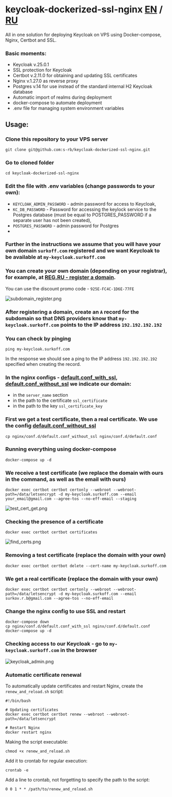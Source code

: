 # keycloak-dockerized-ssl-nginx [EN](README.md) / [RU](README_RU.md)
All in one solution for deploying Keycloak on VPS using Docker-compose, Nginx, Certbot and SSL.

### Basic moments:
- Keycloak v.25.0.1
- SSL protection for Keycloak
- Certbot v.2.11.0 for obtaining and updating SSL certificates
- Nginx v.1.27.0 as reverse proxy
- Postgres v.14 for use instead of the standard internal H2 Keycloak database
- Automatic import of realms during deployment
- docker-compose to automate deployment
- .env file for managing system environment variables

## Usage:
### Clone this repository to your VPS server
```git clone git@github.com:s-rb/keycloak-dockerized-ssl-nginx.git```

### Go to cloned folder
`cd keycloak-dockerized-ssl-nginx`

### Edit the file with .env variables (change passwords to your own):
- `KEYCLOAK_ADMIN_PASSWORD` - admin password for access to Keycloak,
- `KC_DB_PASSWORD` - Password for accessing the keylock service to the Postgres database (must be equal to POSTGRES_PASSWORD if a separate user has not been created),
- `POSTGRES_PASSWORD` - admin password for Postgres
-
### Further in the instructions we assume that you will have your own domain `surkoff.com` registered and we want Keycloak to be available at `my-keycloak.surkoff.com`

### You can create your own domain (depending on your registrar), for example, at [REG.RU - register a domain](https://www.reg.ru/domain/new/?rlink=reflink-12623795).
You can use the discount promo code - `925E-FC4C-1D6E-77FE`

![subdomain_register.png](pics/subdomain_register.png)

### After registering a domain, create an `A` record for the subdomain so that DNS providers know that `my-keycloak.surkoff.com` points to the IP address `192.192.192.192`

### You can check by pinging
```ping my-keycloak.surkoff.com```

In the response we should see a ping to the IP address `192.192.192.192` specified when creating the record.

### In the nginx configs - [default.conf_with_ssl](nginx%2Fconf.d%2Fdefault.conf_with_ssl), [default.conf_without_ssl](nginx%2Fconf.d%2Fdefault.conf_without_ssl) we indicate our domain:
- in the `server_name` section
- in the path to the certificate `ssl_certificate`
- in the path to the key `ssl_certificate_key`

### First we get a test certificate, then a real certificate. We use the config [default.conf_without_ssl](nginx%2Fconf.d%2Fdefault.conf_without_ssl)
`cp nginx/conf.d/default.conf_without_ssl nginx/conf.d/default.conf`

### Running everything using docker-compose
`docker-compose up -d`

### We receive a test certificate (we replace the domain with ours in the command, as well as the email with ours)
```
docker exec certbot certbot certonly --webroot --webroot-path=/data/letsencrypt -d my-keycloak.surkoff.com --email your_email@gmail.com --agree-tos --no-eff-email --staging
```

![test_cert_get.png](pics/test_cert_get.png)

### Checking the presence of a certificate
`docker exec certbot certbot certificates`

![find_certs.png](pics/find_certs.png)

### Removing a test certificate (replace the domain with your own)
`docker exec certbot certbot delete --cert-name my-keycloak.surkoff.com`

### We get a real certificate (replace the domain with your own)
```
docker exec certbot certbot certonly --webroot --webroot-path=/data/letsencrypt -d my-keycloak.surkoff.com --email surkov.r.b@gmail.com --agree-tos --no-eff-email
```

### Change the nginx config to use SSL and restart
```
docker-compose down
cp nginx/conf.d/default.conf_with_ssl nginx/conf.d/default.conf
docker-compose up -d
```

### Checking access to our Keycloak - go to `my-keycloak.surkoff.com` in the browser
![keycloak_admin.png](pics/keycloak_admin.png)

### Automatic certificate renewal

To automatically update certificates and restart Nginx, create the `renew_and_reload.sh` script:

```
#!/bin/bash

# Updating certificates
docker exec certbot certbot renew --webroot --webroot-path=/data/letsencrypt

# Restart Nginx
docker restart nginx
```

Making the script executable:

```
chmod +x renew_and_reload.sh
```

Add it to crontab for regular execution:

```
crontab -e
```

Add a line to crontab, not forgetting to specify the path to the script:

```
0 0 1 * * /path/to/renew_and_reload.sh
```